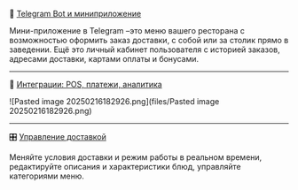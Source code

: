 🥝 [Telegram Bot и миниприложение](/94ed3ed842c0464b8af4ffc963a50fa3)

Мини-приложение в Telegram –это меню вашего ресторана с возможностью оформить заказ доставки, с собой или за столик прямо в заведении. Ещё это личный кабинет пользователя с историей заказов, адресами доставки, картами оплаты и бонусами.

---

🔗 [Интеграции: POS, платежи, аналитика](/860c9a66fc934dbd8ae98ad7495c78da)

![Pasted image 20250216182926.png](files/Pasted image 20250216182926.png)

---

🎛 [Управление доставкой](/a8ce7fa31e3548cdaca8cbe325d1df23)

Меняйте условия доставки и режим работы в реальном времени, редактируйте описания и характеристики блюд, управляйте категориями меню.
